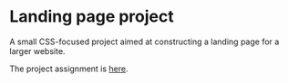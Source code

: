 # Landing page project

A small CSS-focused project aimed at constructing a landing page for a larger website.

The project assignment is <a rel="muse" href="https://www.theodinproject.com/lessons/foundations-landing-page">here</a>.
